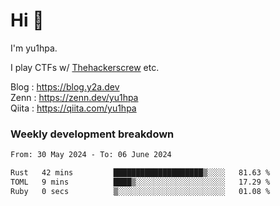# Hi 👋

I'm yu1hpa.

I play CTFs w/ [Thehackerscrew](https://www.thehackerscrew.team/) etc.

Blog : https://blog.y2a.dev  
Zenn : https://zenn.dev/yu1hpa  
Qiita : https://qiita.com/yu1hpa  

### Weekly development breakdown

<!--START_SECTION:waka-->

```txt
From: 30 May 2024 - To: 06 June 2024

Rust   42 mins         ████████████████████▒░░░░   81.63 %
TOML   9 mins          ████▒░░░░░░░░░░░░░░░░░░░░   17.29 %
Ruby   0 secs          ▒░░░░░░░░░░░░░░░░░░░░░░░░   01.08 %
```

<!--END_SECTION:waka-->

